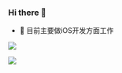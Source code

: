 ### Hi there 👋


- 🔭 目前主要做iOS开发方面工作


![](https://github-readme-stats.vercel.app/api?username=saltcoffee&show_icons=true&theme=merko)


[![](https://github-readme-stats.vercel.app/api/top-langs/?username=saltcoffee)](https://github.com/saltcoffee/github-readme-stats)
